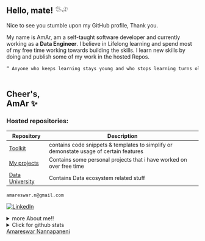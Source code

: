 ## Hello, mate! <img src="https://github.com/amareswar-n/amareswar-n/raw/main/down-pointing.gif" width="33px">
Nice to see you stumble upon my GitHub profile, Thank you. 

My name is AmAr, am a self-taught software developer and currently working as a **Data Engineer**. I believe in Lifelong learning and spend most of my free time working towards building the skills. I learn new skills by doing and publish some of my work in the hosted Repos. 

```diff
“ Anyone who keeps learning stays young and who stops learning turns old, whether at twenty or eighty.  ”
                                                                                                ― Henry Ford
```                                                                                             
<h2> Cheer's, <br />
    AmAr ✨
</h2>



<h3> Hosted repositories: </h3>

| Repository    | Description |
| ------------- | ------------- |
| [Toolkit](https://github.com/amareswar-n/ToolKit)  | contains code snippets & templates to simplify or demonstate usage of certain features   |
| [My projects](https://github.com/amareswar-n/My-Projects) | Contains some personal projects that i have worked on over free time  |
| [Data University](https://github.com/amareswar-n/Data-University) | Contains Data ecosystem related stuff  |

<!-- #### 🔧 I’m currently working on <br />  
Python  R SQL JAVA C VB JavaScript AWS GCP EXCEL UNIX POWERSHELL BATCH
<br /> 
 #### 🌱 I’m currently learning <br /> 
 SCALA Node.js DSA
-->



``` amareswar.n@gmail.com ```

[<img src="https://img.shields.io/badge/LinkedIn--_.svg?style=social&amp;logo=linkedin" alt="LinkedIn" />](https://www.linkedin.com/in/amareswar/)

<details>
  <summary>more About me!!</summary>
 
## About Me 
 
<p>I always had an interest in technology from a very early age, because of my passion for watching sci-fi movies and TV series; stories that were based on or soaked in computers, robots, spaceships with a central intelligence units or newely termed as “AI”. I was first introduced to computer in school with LOGO programming language and was fascinated to draw a TRIANGLE and obsessed with the ability to control the cursor through programming/coding. The feeling of finishing the code of a certain application, and watching the computer “live” in the way you pre-determined it is unbelievable. <p/> 
 <p>
 It was my first year at graduation, when I saw the first "hello world!" C program, well it looked quite obvious to me and I started loving coding. I did my bachelor's in Electrical Engineering but my love towards computers has never faded. It has always fascinated me how I can reuse a piece of silicon in so many ways. I've had a huge quench of knowledge when I saw the first computer, and that quench has been heavily increased over time. There's nothing boring about it, lot of theory to start obviously, but almost everything can be tested with a simple computer by hand. There's no limit what can be done with a computer, and above all, it never quits. <p /> 
 
Computer has been my first love, and I can guarantee will accompany me to heaven (or hell, whatever!), and it still amazes me everyday when I switch on my laptop, thinking about the things that are happening almost instantaneously inside the chasis. <br /> 

It is a work of art, indeed. <br /> 
 
I am a firm believer in “⚡ **You'll never know everything about anything, especially something you love.** ⚡” and spend much of the time skilling, reskilling & [upskilling](https://bangaloremirror.indiatimes.com/bangalore/others/upskill-or-be-left-behind/articleshow/72705220.cms) my skills. There have been many good people who have assited me in learning this craft, and I try to pay that forward by helping others who may be newer than me. 


</details>

<details>
 <br />
 <br />
 <summary>Click for github stats</summary>
 
  <p align="left"> <img src="https://github-readme-stats.vercel.app/api?username=amareswar-n&show_icons=true alt="amareswar-n" />
   
</details>
  <div class="badge-base LI-profile-badge" data-locale="en_US" data-size="medium" data-theme="light" data-type="VERTICAL" data-vanity="amareswar" data-version="v1"><a class="badge-base__link LI-simple-link" href="https://in.linkedin.com/in/amareswar?trk=profile-badge">Amareswar Nannapaneni</a></div>
              
 
 <!--
**amareswar-n/amareswar-n** is a ✨ _special_ ✨ repository because its `README.md` (this file) appears on your GitHub profile.

Here are some ideas to get you started:

- 🔭 I’m currently working on ...
- 🌱 I’m currently learning ...
- 👯 I’m looking to collaborate on ...
- 🤔 I’m looking for help with ...
- 💬 Ask me about ...
- 📫 How to reach me: ...
- 😄 Pronouns: ...
- ⚡ Fun fact: ...
-->
